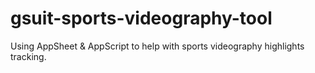 # gsuit-sports-videography-tool
Using AppSheet &amp; AppScript to help with sports videography highlights tracking. 
